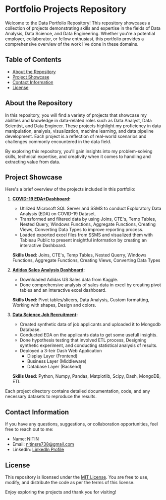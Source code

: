 # Portfolio Projects Repository

Welcome to the Data Portfolio Repository! This repository showcases a collection of projects demonstrating skills and expertise in the fields of Data Analysis, Data Science, and Data Engineering. Whether you're a potential employer, collaborator, or fellow enthusiast, this portfolio provides a comprehensive overview of the work I've done in these domains.

## Table of Contents

- [About the Repository](#about-the-repository)
- [Project Showcase](#project-showcase)
- [Contact Information](#contact-information)
- [License](#license)

## About the Repository

In this repository, you will find a variety of projects that showcase my abilities and knowledge in data-related roles such as Data Analyst, Data Scientist, and Data Engineer. These projects highlight my proficiency in data manipulation, analysis, visualization, machine learning, and data pipeline development. Each project is a reflection of real-world scenarios and challenges commonly encountered in the data field.

By exploring this repository, you'll gain insights into my problem-solving skills, technical expertise, and creativity when it comes to handling and extracting value from data.

## Project Showcase

Here's a brief overview of the projects included in this portfolio:

1. **[COVID-19 EDA+Dashboard](https://github.com/N-I-TI-N/PortfolioProjects/tree/main/COVID_19_Tableau_Dashboard):**
   - Utilized Microsoft SQL Server and SSMS to conduct Exploratory Data Analysis (EDA) on COVID-19 Dataset.
   - Transformed and filtered data by using Joins, CTE's, Temp Tables, Nested Query, Windows Functions, Aggregate Functions, Creating Views, Converting Data Types to improve reporting process.
   - Loaded exported excel files from SSMS and visualized them with Tableau Public to present insightful information by creating an interactive Dashboard.
       
   **Skills Used:** Joins, CTE's, Temp Tables, Nested Querry, Windows Functions, Aggregate Functions, Creating Views, Converting Data Types

3. **[Adidas Sales Analysis Dashboard](https://github.com/N-I-TI-N/PortfolioProjects/tree/main/Adidas%20Sales%20(Excel%20Dashboard)):**
   - Downloaded Adidas US Sales data from Kaggle.
   - Done comprehensive analysis of sales data in excel by creating pivot tables and an interactive excel dashboard.
     
   **Skills Used:** Pivot tables/slicers, Data Analysis, Custom formatting, Working with shapes, Design and colors.

5. **[Data Science Job Recruitment](https://github.com/N-I-TI-N/PortfolioProjects/tree/main/Data_Science_Role_Recruitment):**
   - Created synthetic data of job applicants and uploaded it to Mongodb Database.
   - Conducted EDA on the applicants data to get some usefull insights.
   - Done hypothesis testing that involved ETL process, Designing synthetic experiment, and conducting statistical analysis of results.
   - Deployed a 3-teir Dash Web Application
        - Display Layer (Frontend)
        - Business Layer (Middleware)
        - Database Layer (Backend)
     
   **Skills Used:** Python, Numpy, Pandas, Matplotlib, Scipy, Dash, MongoDB, ETL   

Each project directory contains detailed documentation, code, and any necessary datasets to reproduce the results.

## Contact Information

If you have any questions, suggestions, or collaboration opportunities, feel free to reach out to me:

- Name: NITIN
- Email: nitinsre738@gmail.com
- LinkedIn: [LinkedIn Profile](https://www.linkedin.com/in/nitin-verma-a43a71161/)

## License

This repository is licensed under the [MIT License](LICENSE). You are free to use, modify, and distribute the code as per the terms of this license.

Enjoy exploring the projects and thank you for visiting!
